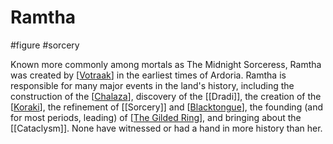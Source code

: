 # Ramtha
#figure #sorcery

Known more commonly among mortals as The Midnight Sorceress, Ramtha was created by [[Votraak]] in the earliest times of Ardoria. Ramtha is responsible for many major events in the land's history, including the construction of the [[Chalaza]], discovery of the [[Dradi]], the creation of the [[Koraki]], the refinement of [[Sorcery]] and [[Blacktongue]], the founding (and for most periods, leading) of [[The Gilded Ring]], and bringing about the [[Cataclysm]]. None have witnessed or had a hand in more history than her.


[//begin]: # "Autogenerated link references for markdown compatibility"
[Votraak]: votraak "Vot'raak"
[Chalaza]: Chalaza "Chalaza"
[Koraki]: Koraki "Koraki"
[Blacktongue]: Blacktongue "Blacktongue"
[The Gilded Ring]: <The Gilded Ring> "The Gilded Ring"
[//end]: # "Autogenerated link references"